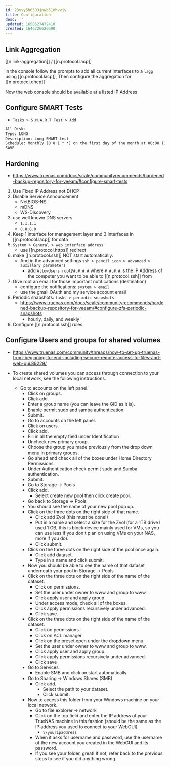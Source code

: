 ```yaml
---
id: 23xvy5h0503jnwb51mhvvjv
title: Configuration
desc: ''
updated: 1650527472410
created: 1646726626690
---
```


## Link Aggregation

[[n.link-aggregation]] / [[n.protocol.lacp]]

in the console follow the prompts to add all current interfaces to a `lagg` using [[n.protocol.lacp]], Then configure the aggregation for [[n.protocol.dhcp]]

Now the web console should be available at a listed IP Address

## Configure SMART Tests

- `Tasks > S.M.A.R.T Test > Add`

```txt
All Disks
Type: LONG
Description: Long SMART test
Schedule: Monthly (0 0 1 * *) on the first day of the month at 00:00 (12:00 AM)
SAVE
```

## Hardening

- <https://www.truenas.com/docs/scale/communityrecommends/hardened-backup-repository-for-veeam/#configure-smart-tests>

1. Use Fixed IP Address not DHCP
2. Disable Service Announcement
   - NetBIOS-NS
   - mDNS
   - WS-Discovery
3. use well known DNS servers
   - `1.1.1.1`
   - `8.8.8.8`
4. Keep 1 interface for management layer and 3 interfaces in [[n.protocol.lacp]] for data
5. `System > General > web interface address`
   - use [[n.protocol.https]] redirect
6. make [[n.protocol.ssh]] NOT start automatically.
   - And in the advanced settings `ssh > pencil icon > advanced > auxillary parameters`
     - add `AllowUsers root@#.#.#.#` where `#.#.#.#` is the IP Address of the computer you want to be able to [[n.protocol.ssh]] from
7. Give root an email for those important notifications (destination)
   - configure the notifications: `system > email`
   - use the gmail OAuth and my service account email
8. Periodic snapshots: `tasks > periodic snapshots`
   - <https://www.truenas.com/docs/scale/communityrecommends/hardened-backup-repository-for-veeam/#configure-zfs-periodic-snapshots>
     - hourly, daily, and weekly
9. Configure [[n.protocol.ssh]] rules

## Configure Users and groups for shared volumes

- <https://www.truenas.com/community/threads/how-to-set-up-truenas-from-beginning-to-end-including-secure-remote-access-to-files-and-web-gui.89229/>

- To create shared volumes you can access through connection to your local network, see the following instructions.
  - Go to accounts on the left panel.
    - Click on groups.
    - Click add.
    - Enter a group name (you can leave the GID as it is).
    - Enable permit sudo and samba authentication.
    - Submit.
    - Go to accounts on the left panel.
    - Click on users.
    - Click add.
    - Fill in all the empty field under Identification
    - Uncheck new primary group.
    - Choose the group you made previously from the drop down menu in primary groups.
    - Go ahead and check all of the boxes under Home Directory Permissions.
    - Under Authentication check permit sudo and Samba authentication.
    - Submit.
    - Go to Storage -> Pools
    - Click add.
      - Select create new pool then click create pool.
    - Go back to Storage -> Pools
    - You should see the name of your new pool pop up.
    - Click on the three dots on the right side of that name.
      - Click add Zvol (this must be done!)
      - Put in a name and select a size for the Zvol (for a 1TB drive I used 1 GB, this is block device mainly used for VMs, so you can use less if you don't plan on using VMs on your NAS, more if you do).
      - Click submit.
    - Click on the three dots on the right side of the pool once again.
      - Click add dataset.
      - Type in a name and click submit.
    - Now you should be able to see the name of that dataset underneath your pool in Storage -> Pools
    - Click on the three dots on the right side of the name of the dataset.
      - Click on permissions.
      - Set the user under owner to www and group to www.
      - Click apply user and apply group.
      - Under access mode, check all of the boxes.
      - Click apply permissions recursively under advanced.
      - Click save.
    - Click on the three dots on the right side of the name of the dataset.
      - Click on permissions.
      - Click on ACL manager.
      - Click on the preset open under the dropdown menu.
      - Set the user under owner to www and group to www.
      - Click apply user and apply group.
      - Click apply permissions recursively under advanced.
      - Click save
    - Go to Services
      - Enable SMB and click on start automatically.
    - Go to Sharing -> Windows Shares (SMB)
      - Click add.
        - Select the path to your dataset.
        - Click submit.
    - Now to access this folder from your Windows machine on your local network.
      - Go to file explorer -> network
      - Click on the top field and enter the IP address of your TrueNAS machine in this fashion (should be the same as the IP address you used to connect to your WebGUI)
        - `\\youripaddress`
      - When it asks for username and password, use the username of the new account you created in the WebGUI and its password.
      - If you see your folder, great! If not, refer back to the previous steps to see if you did anything wrong.




